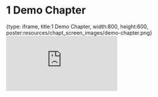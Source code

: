 # 1 Demo Chapter
 
{type: iframe, title:1 Demo Chapter, width:800, height:600, poster:resources/chapt_screen_images/demo-chapter.png}
![](https://datatrail-jhu.github.io/python/no_toc/demo-chapter.html)
 

 
